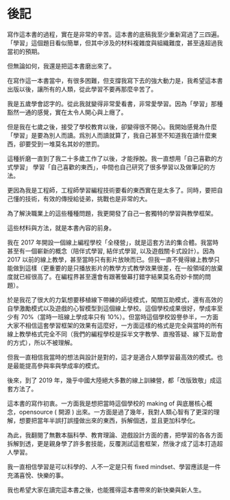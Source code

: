 # 後記

寫作這本書的過程，實在是非常的辛苦。這本書的底稿我至少重新寫過了三四遍。「學習」這個題目看似簡單，但其中涉及的材料複雜度與組織難度，甚至遠超過我當初的預期。

但無論如何，我還是把這本書磨出來了。

在寫作這一本書當中，有很多困難，但支撐我寫下去的強大動力是，我希望這本書出版以後，讓所有的人類，從此學習不要再那麼辛苦了。

我是五歲學會認字的。從此我就變得非常愛看書，非常愛學習。因為「學習」那種豁然一通的感覺，實在太令人開心與上癮了。

但是我在七歲之後，接受了學校教育以後，卻變得很不開心。我開始感覺為什麼「學習」是要為別人而讀。爲別人而讀就算了，我自己甚至不知道我在讀什麼東西，卻要受到一堆莫名其妙的懲罰。

這種折磨一直到了我二十多歲工作了以後，才能掙脫。我一直想用「自己喜歡的方式學習」 學習「自己喜歡的東西」，中間也自己研究了很多學習以及做筆記的方法。

更因為我是工程師，工程師學習編程技術要看的東西實在是太多了。同時，要把自己懂的技術，有效的傳授給徒弟，挑戰也是非常的大。

為了解決職業上的這些種種問題，我更開發了自己一套獨特的學習與教學框架。

這些材料與方法，就是本書內容的前身。

我在 2017 年開設一個線上編程學校「全棧營」，就是這套方法的集合體。我當時甚至有一個嶄新的概念（陪伴式學習, 結伴式學習, 以及遊戲關卡式設計）。因為 2017 以前的線上教學，甚至當時只有影片放映而已。但我一直不覺得線上教學只能做到這樣（更重要的是只播放影片的教學方式教學效果很差，在一般領域的放棄度就已經很高了。在編程界甚至還會有跟著螢幕打錯字結果莫名奇妙卡關的問題）。

於是我花了很大的力氣想要移植線下帶練的師徒模式，闖關互助模式，還有高效的自學激勵模式以及遊戲的心智模型到這個線上學校。這個學校成果很好，學成率至少有 70%（當時一班線上學成率只有 10%）。但當時這個學校毀譽參半，一方面大家不相信這套學習框架的效果有這麼好，一方面這樣的格式是完全與當時的所有線上教學格式完全不同（我們的編程學校是採半文字教學、直撥答疑、線下互助會的方式），所以不被理解。

但我一直相信我當時的想法與設計是對的，這才是適合人類學習最高效的模式。也是最能提高參與率與學成率的模式。

後來，到了 2019 年，幾乎中國大陸絕大多數的線上訓練營，都「改版致敬」成這套方法了。

這本書的寫作初衷。一方面我是想把當時這個學校的 making of 與底層核心概念，opensource ( 開源 ) 出來。一方面是過了幾年，我對人類心智有了更深的理解，想要把當年半誤打誤撞做出來的東西，拆解個透，並且更加科學化。

為此，我翻閱了無數本腦科學、教育理論、遊戲設計方面的書，把學習的各各方面拆解到透，更是親身學了許多套技能，反覆測試這套框架，然後才成了這本打造超人學習。

我一直相信學習是可以科學的、人不一定是只有 fixed mindset、學習應該是一件充滿喜悅、快樂的事。

我也希望大家在讀完這本書之後，也能獲得這本書帶來的新快樂與新人生。
